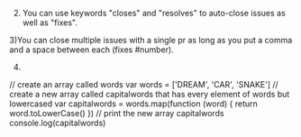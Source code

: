 2) You can use keywords "closes" and "resolves" to auto-close issues as well as "fixes".

3)You can close multiple issues with a single pr as long as you put
a comma and a space between each (fixes #number).

4)
// create an array called words
var words = ['DREAM', 'CAR', 'SNAKE']
// create a new array called capitalwords that has every element of words but lowercased
var capitalwords = words.map(function (word) {
    return word.toLowerCase()
})
// print the new array capitalwords
console.log(capitalwords)
